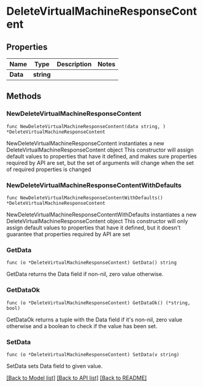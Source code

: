 # DeleteVirtualMachineResponseContent

## Properties

Name | Type | Description | Notes
------------ | ------------- | ------------- | -------------
**Data** | **string** |  | 

## Methods

### NewDeleteVirtualMachineResponseContent

`func NewDeleteVirtualMachineResponseContent(data string, ) *DeleteVirtualMachineResponseContent`

NewDeleteVirtualMachineResponseContent instantiates a new DeleteVirtualMachineResponseContent object
This constructor will assign default values to properties that have it defined,
and makes sure properties required by API are set, but the set of arguments
will change when the set of required properties is changed

### NewDeleteVirtualMachineResponseContentWithDefaults

`func NewDeleteVirtualMachineResponseContentWithDefaults() *DeleteVirtualMachineResponseContent`

NewDeleteVirtualMachineResponseContentWithDefaults instantiates a new DeleteVirtualMachineResponseContent object
This constructor will only assign default values to properties that have it defined,
but it doesn't guarantee that properties required by API are set

### GetData

`func (o *DeleteVirtualMachineResponseContent) GetData() string`

GetData returns the Data field if non-nil, zero value otherwise.

### GetDataOk

`func (o *DeleteVirtualMachineResponseContent) GetDataOk() (*string, bool)`

GetDataOk returns a tuple with the Data field if it's non-nil, zero value otherwise
and a boolean to check if the value has been set.

### SetData

`func (o *DeleteVirtualMachineResponseContent) SetData(v string)`

SetData sets Data field to given value.



[[Back to Model list]](../README.md#documentation-for-models) [[Back to API list]](../README.md#documentation-for-api-endpoints) [[Back to README]](../README.md)


